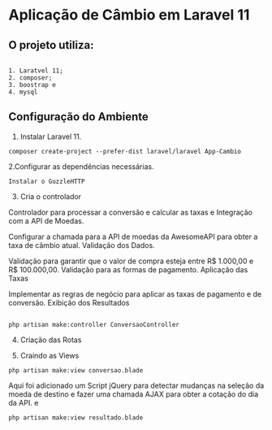 # Aplicação de Câmbio em Laravel 11

## O projeto utiliza:

```

1. Laratvel 11;
2. composer;
3. boostrap e
4. mysql
```

## Configuração do Ambiente

1. Instalar Laravel 11.

```
composer create-project --prefer-dist laravel/laravel App-Cambio
```
2.Configurar as dependências necessárias.

```
Instalar o GuzzleHTTP
```
3. Cria o controlador

Controlador para processar a conversão e calcular as taxas  e 
Integração com a API de Moedas.

Configurar a chamada para a API de moedas da AwesomeAPI para obter a taxa de câmbio atual.
Validação dos Dados.

Validação para garantir que o valor de compra esteja entre R$ 1.000,00 e R$ 100.000,00.
Validação para as formas de pagamento.
Aplicação das Taxas

Implementar as regras de negócio para aplicar as taxas de pagamento e de conversão.
Exibição dos Resultados


```

php artisan make:controller ConversaoController
```

4. Criação das Rotas



5. Craindo as Views

```
php artisan make:view conversao.blade
```
Aqui foi adicionado um Script jQuery para detectar mudanças na seleção da moeda de destino e fazer uma chamada AJAX para obter a cotação do dia da API.
e
```
php artisan make:view resultado.blade 
```